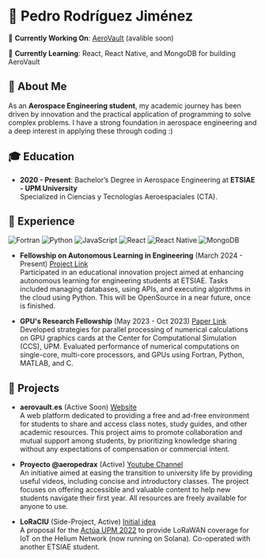 # 🚀 Pedro Rodríguez Jiménez

🚧 **Currently Working On**: [AeroVault](https://aerovault.es) (avalible soon)

🌱 **Currently Learning**: React, React Native, and MongoDB for building AeroVault

## 👋 About Me

As an **Aerospace Engineering student**, my academic journey has been driven by innovation and the practical application of programming to solve complex problems. I have a strong foundation in aerospace engineering and a deep interest in applying these through coding :)

## 🎓 Education

- **2020 - Present**: Bachelor’s Degree in Aerospace Engineering at **ETSIAE - UPM University**  
  Specialized in Ciencias y Tecnologías Aeroespaciales (CTA).

## 💼 Experience

![Fortran](https://img.shields.io/badge/Fortran-%23734F96.svg?style=for-the-badge&logo=fortran&logoColor=white)
![Python](https://img.shields.io/badge/python-3670A0?style=for-the-badge&logo=python&logoColor=ffdd54)
![JavaScript](https://img.shields.io/badge/javascript-%23323330.svg?style=for-the-badge&logo=javascript&logoColor=%23F7DF1E)
![React](https://img.shields.io/badge/react-%2320232a.svg?style=for-the-badge&logo=react&logoColor=%2361DAFB)
![React Native](https://img.shields.io/badge/react_native-%2320232a.svg?style=for-the-badge&logo=react&logoColor=%2361DAFB)
![MongoDB](https://img.shields.io/badge/MongoDB-%234ea94b.svg?style=for-the-badge&logo=mongodb&logoColor=white)

- **Fellowship on Autonomous Learning in Engineering** (March 2024 - Present) [Project Link](https://innovacioneducativa.upm.es/proyectos-ie/informacion?anyo=2023-2024\&id=1160)  
  Participated in an educational innovation project aimed at enhancing autonomous learning for engineering students at ETSIAE. Tasks included managing databases, using APIs, and executing algorithms in the cloud using Python. This will be OpenSource in a near future, once is finished.

- **GPU's Research Fellowship** (May 2023 - Oct 2023) [Paper Link](https://github.com/jahrWork/GPU-Parallel/blob/pedro/GPU_Parallel_Processing.pdf)  
  Developed strategies for parallel processing of numerical calculations on GPU graphics cards at the Center for Computational Simulation (CCS), UPM. Evaluated performance of numerical computations on single-core, multi-core processors, and GPUs using Fortran, Python, MATLAB, and C.

## 🚀 Projects

- **aerovault.es** (Active Soon) [Website](https://aerovault.fly.dev)  
  A web platform dedicated to providing a free and ad-free environment for students to share and access class notes, study guides, and other academic resources. This project aims to promote collaboration and mutual support among students, by prioritizing knowledge sharing without any expectations of compensation or commercial intent.

- **Proyecto @aeropedrax** (Active) [Youtube Channel](http://youtube.com/@aeropedrax)  
  An initiative aimed at easing the transition to university life by providing useful videos, including concise and introductory classes. The project focuses on offering accessible and valuable content to help new students navigate their first year. All resources are freely available for anyone to use.
- **LoRaCIU** (Side-Project, Active) [Initial idea](https://drive.google.com/file/d/1XCr5UZhO-WNDkvoavmJH12rydyfWYi3e/view?usp=sharing)  
  A proposal for the [Actúa UPM 2022](https://www.upm.es/Investigacion/innovacion/CreacionEmpresas/Servicios/Competicion_Creacion_Empresas) to provide LoRaWAN coverage for IoT on the Helium Network (now running on Solana). Co-operated with another ETSIAE student.

